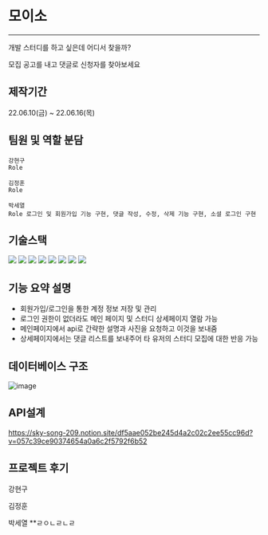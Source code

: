 # 모이소
---
개발 스터디를 하고 싶은데 어디서 찾을까?

모집 공고를 내고 댓글로 신청자를 찾아보세요

## 제작기간 
22.06.10(금) ~ 22.06.16(목)


## 팀원 및 역할 분담
```
강현구
Role 
```
```
김정훈
Role 
```
```
박세열
Role 로그인 및 회원가입 기능 구현, 댓글 작성, 수정, 삭제 기능 구현, 소셜 로그인 구현
```

## 기술스택

<img src="https://img.shields.io/badge/java-007396?style=for-the-badge&logo=java&logoColor=white">
<img src="https://img.shields.io/badge/spring-6DB33F?style=for-the-badge&logo=spring&logoColor=white">
<img src="https://img.shields.io/badge/springboot-6DB33F?style=for-the-badge&logo=springboot&logoColor=white">
<img src="https://img.shields.io/badge/amazonaws-232F3E?style=for-the-badge&logo=amazonaws&logoColor=white">
<img src="https://img.shields.io/badge/gradle-02303A?style=for-the-badge&logo=gradle&logoColor=white">
<img src="https://img.shields.io/badge/git-F05032?style=for-the-badge&logo=git&logoColor=white">
<img src="https://img.shields.io/badge/apache tomcat-F8DC75?style=for-the-badge&logo=apachetomcat&logoColor=white">
<img src="https://img.shields.io/badge/mysql-4479A1?style=for-the-badge&logo=mysql&logoColor=white">


## 기능 요약 설명
* 회원가입/로그인을 통한 계정 정보 저장 및 관리
* 로그인 권한이 없더라도 메인 페이지 및 스터디 상세페이지 열람 가능
* 메인페이지에서 api로 간략한 설명과 사진을 요청하고 이것을 보내줌
* 상세페이지에서는 댓글 리스트를 보내주어 타 유저의 스터디 모집에 대한 반응 가능

## 데이터베이스 구조

![image](https://user-images.githubusercontent.com/79959576/173970297-05580a99-8b55-4441-91b6-5fb97cb830b0.png)

## API설계 
https://sky-song-209.notion.site/df5aae052be245d4a2c02c2ee55cc96d?v=057c39ce90374654a0a6c2f5792f6b52

## 프로젝트 후기

강현구


김정훈


박세열
**ㄹㅇㄴㄹㄴㄹ


